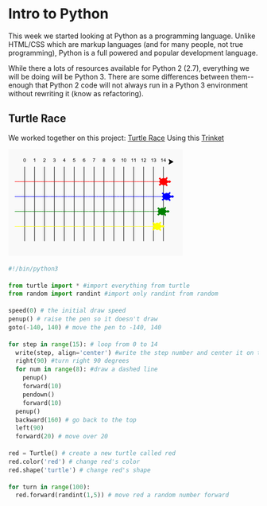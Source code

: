 # Intro to Python #

This week we started looking at Python as a programming language.  Unlike HTML/CSS which are  markup languages (and for many people, not true programming), Python is a full powered and popular development language.

While there a lots of resources available for Python 2 (2.7), everything we will be doing will be Python 3.  There are some differences between them--enough that Python 2 code will not always run in a Python 3 environment without rewriting it (know as refactoring).

## Turtle Race ##

We worked together on this project:
[Turtle Race](https://projects.raspberrypi.org/en/projects/turtle-race) Using this [Trinket](http://jumpto.cc/python-new) 

![Turtle Race](../images/race-more.png)

```python
#!/bin/python3

from turtle import * #import everything from turtle
from random import randint #import only randint from random

speed(0) # the initial draw speed
penup() # raise the pen so it doesn't draw
goto(-140, 140) # move the pen to -140, 140

for step in range(15): # loop from 0 to 14
  write(step, align='center') #write the step number and center it on the line
  right(90) #turn right 90 degrees
  for num in range(8): #draw a dashed line
    penup()
    forward(10)
    pendown()
    forward(10)
  penup()
  backward(160) # go back to the top
  left(90)
  forward(20) # move over 20

red = Turtle() # create a new turtle called red
red.color('red') # change red's color
red.shape('turtle') # change red's shape

for turn in range(100):
  red.forward(randint(1,5)) # move red a random number forward